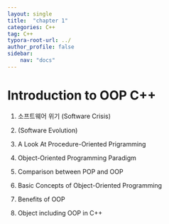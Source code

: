 ```yaml
---
layout: single
title:  "chapter 1"
categories: C++
tag: C++
typora-root-url: ../
author_profile: false
sidebar:
    nav: "docs"
---
```


# Introduction to OOP C++



1. 소프트웨어 위기 (Software Crisis)

2. (Software Evolution)

3. A Look At Procedure-Oriented Prigramming

4. Object-Oriented Programming Paradigm

5. Comparison between POP and OOP

6. Basic Concepts of Object-Oriented Programming

7. Benefits of OOP

8. Object including OOP in C++

   
